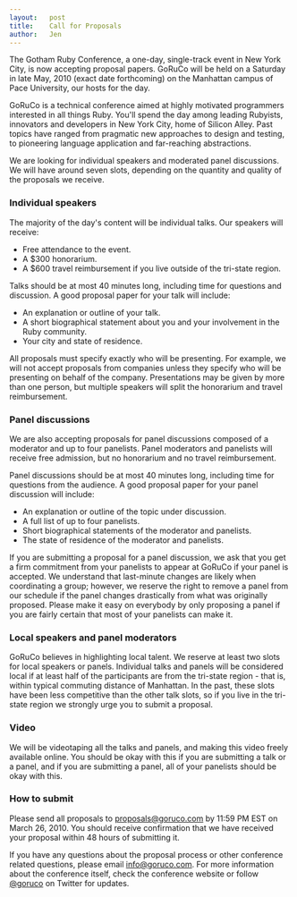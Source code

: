 ```yaml
---
layout:   post
title:    Call for Proposals
author:   Jen
---
```


The Gotham Ruby Conference, a one-day, single-track event in New York City, is now accepting proposal papers. GoRuCo will be held on a Saturday in late May, 2010 (exact date forthcoming) on the Manhattan campus of Pace University, our hosts for the day.

GoRuCo is a technical conference aimed at highly motivated programmers interested in all things Ruby. You'll spend the day among leading Rubyists, innovators and developers in New York City, home of Silicon Alley. Past topics have ranged from pragmatic new approaches to design and testing, to pioneering language application and far-reaching abstractions.

We are looking for individual speakers and moderated panel discussions. We will have around seven slots, depending on the quantity and quality of the proposals we receive.

### Individual speakers

The majority of the day's content will be individual talks. Our speakers will receive:

* Free attendance to the event.
* A $300 honorarium.
* A $600 travel reimbursement if you live outside of the tri-state region.

Talks should be at most 40 minutes long, including time for questions and discussion. A good proposal paper for your talk will include:

* An explanation or outline of your talk.
* A short biographical statement about you and your involvement in the Ruby community.
* Your city and state of residence.

All proposals must specify exactly who will be presenting. For example, we will not accept proposals from companies unless they specify who will be presenting on behalf of the company. Presentations may be given by more than one person, but multiple speakers will split the honorarium and travel reimbursement.

### Panel discussions

We are also accepting proposals for panel discussions composed of a moderator and up to four panelists. Panel moderators and panelists will receive free admission, but no honorarium and no travel reimbursement.

Panel discussions should be at most 40 minutes long, including time for questions from the audience. A good proposal paper for your panel discussion will include:

* An explanation or outline of the topic under discussion.
* A full list of up to four panelists.
* Short biographical statements of the moderator and panelists.
* The state of residence of the moderator and panelists.

If you are submitting a proposal for a panel discussion, we ask that you get a firm commitment from your panelists to appear at GoRuCo if your panel is accepted. We understand that last-minute changes are likely when coordinating a group; however, we reserve the right to remove a panel from our schedule if the panel changes drastically from what was originally proposed. Please make it easy on everybody by only proposing a panel if you are fairly certain that most of your panelists can make it.

### Local speakers and panel moderators

GoRuCo believes in highlighting local talent. We reserve at least two slots for local speakers or panels. Individual talks and panels will be considered local if at least half of the participants are from the tri-state region - that is, within typical commuting distance of Manhattan. In the past, these slots have been less competitive than the other talk slots, so if you live in the tri-state region we strongly urge you to submit a proposal.

### Video

We will be videotaping all the talks and panels, and making this video freely available online. You should be okay with this if you are submitting a talk or a panel, and if you are submitting a panel, all of your panelists should be okay with this.

### How to submit

Please send all proposals to [proposals@goruco.com](mailto://proposals@goruco.com) by 11:59 PM EST on March 26, 2010. You should receive confirmation that we have received your proposal within 48 hours of submitting it.

If you have any questions about the proposal process or other conference related questions, please email [info@goruco.com](mailto://info@goruco.com). For more information about the conference itself, check the conference website or follow [@goruco](http://twitter.com/goruco) on Twitter for updates.